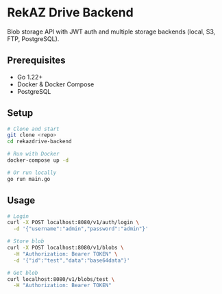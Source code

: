 # RekAZ Drive Backend

Blob storage API with JWT auth and multiple storage backends (local, S3, FTP, PostgreSQL).

## Prerequisites

- Go 1.22+
- Docker & Docker Compose
- PostgreSQL

## Setup

```bash
# Clone and start
git clone <repo>
cd rekazdrive-backend

# Run with Docker
docker-compose up -d

# Or run locally
go run main.go
```

## Usage

```bash
# Login
curl -X POST localhost:8080/v1/auth/login \
  -d '{"username":"admin","password":"admin"}'

# Store blob
curl -X POST localhost:8080/v1/blobs \
  -H "Authorization: Bearer TOKEN" \
  -d '{"id":"test","data":"base64data"}'

# Get blob
curl localhost:8080/v1/blobs/test \
  -H "Authorization: Bearer TOKEN"
```
